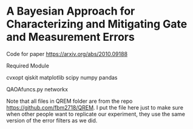 # A Bayesian Approach for Characterizing and Mitigating Gate and Measurement Errors
Code for paper https://arxiv.org/abs/2010.09188

Required Module

cvxopt
qiskit
matplotlib
scipy
numpy
pandas

QAOAfuncs.py
networkx


Note that all files in QREM folder are from the repo https://github.com/fbm2718/QREM. I put the file here just to make sure when other people want to replicate our experiment, they use the same version of the error filters as we did.
